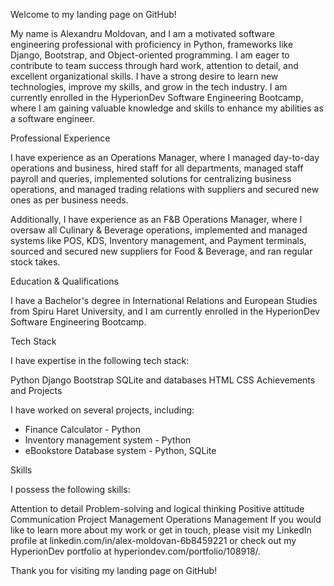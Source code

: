 Welcome to my landing page on GitHub!

My name is Alexandru Moldovan, and I am a motivated software engineering professional with proficiency in Python, frameworks like Django, Bootstrap, and Object-oriented programming. I am eager to contribute to team success through hard work, attention to detail, and excellent organizational skills. I have a strong desire to learn new technologies, improve my skills, and grow in the tech industry.
I am currently enrolled in the HyperionDev Software Engineering Bootcamp, where I am gaining valuable knowledge and skills to enhance my abilities as a software engineer.

Professional Experience

I have experience as an Operations Manager, where I managed day-to-day operations and business, hired staff for all departments, managed staff payroll and queries, implemented solutions for centralizing business operations, and managed trading relations with suppliers and secured new ones as per business needs.

Additionally, I have experience as an F&B Operations Manager, where I oversaw all Culinary & Beverage operations, implemented and managed systems like POS, KDS, Inventory management, and Payment terminals, sourced and secured new suppliers for Food & Beverage, and ran regular stock takes.

Education & Qualifications

I have a Bachelor's degree in International Relations and European Studies from Spiru Haret University, and I am currently enrolled in the HyperionDev Software Engineering Bootcamp.

Tech Stack

I have expertise in the following tech stack:

Python
Django
Bootstrap
SQLite and databases
HTML
CSS
Achievements and Projects

I have worked on several projects, including:

- Finance Calculator - Python
- Inventory management system - Python
- eBookstore Database system - Python, SQLite

Skills

I possess the following skills:

Attention to detail
Problem-solving and logical thinking
Positive attitude
Communication
Project Management
Operations Management
If you would like to learn more about my work or get in touch, please visit my LinkedIn profile at linkedin.com/in/alex-moldovan-6b8459221 or check out my HyperionDev portfolio at hyperiondev.com/portfolio/108918/.

Thank you for visiting my landing page on GitHub!
